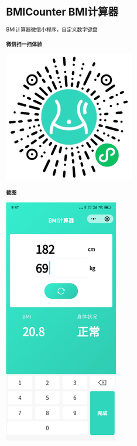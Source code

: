 # BMICounter BMI计算器
BMI计算器微信小程序，自定义数字键盘

#### 微信扫一扫体验
<img src="QRcode.jpg"/>

#### 截图
<img src="screen1.jpg" width="300" height="650" />